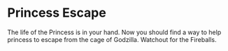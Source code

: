 # Princess Escape
The life of the Princess is in your hand. Now you should find a way to help princess to escape from the cage of Godzilla. Watchout for the Fireballs.



